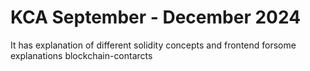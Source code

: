 # KCA September - December 2024 

It has explanation of different solidity concepts and frontend forsome explanations
b l o c k c h a i n - c o n t a r c t s  
 